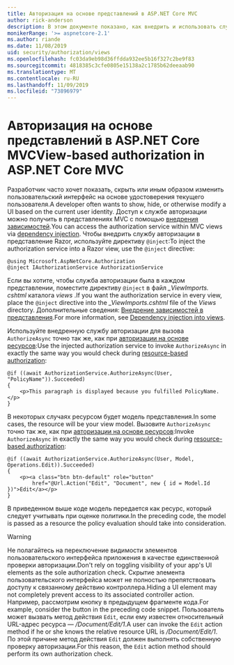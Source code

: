 ```yaml
---
title: Авторизация на основе представлений в ASP.NET Core MVC
author: rick-anderson
description: В этом документе показано, как внедрить и использовать службу авторизации в ASP.NET Coreном представлении Razor.
monikerRange: '>= aspnetcore-2.1'
ms.author: riande
ms.date: 11/08/2019
uid: security/authorization/views
ms.openlocfilehash: fc03da9eb98d36ffdda932ee5b16f327c2be9f83
ms.sourcegitcommit: 4818385c3cfe0805e15138a2c1785b62deeaab90
ms.translationtype: MT
ms.contentlocale: ru-RU
ms.lasthandoff: 11/09/2019
ms.locfileid: "73896979"
---
```

# <a name="view-based-authorization-in-aspnet-core-mvc"></a><span data-ttu-id="d3981-103">Авторизация на основе представлений в ASP.NET Core MVC</span><span class="sxs-lookup"><span data-stu-id="d3981-103">View-based authorization in ASP.NET Core MVC</span></span>

<span data-ttu-id="d3981-104">Разработчик часто хочет показать, скрыть или иным образом изменить пользовательский интерфейс на основе удостоверения текущего пользователя.</span><span class="sxs-lookup"><span data-stu-id="d3981-104">A developer often wants to show, hide, or otherwise modify a UI based on the current user identity.</span></span> <span data-ttu-id="d3981-105">Доступ к службе авторизации можно получить в представлениях MVC с помощью [внедрения зависимостей](xref:fundamentals/dependency-injection).</span><span class="sxs-lookup"><span data-stu-id="d3981-105">You can access the authorization service within MVC views via [dependency injection](xref:fundamentals/dependency-injection).</span></span> <span data-ttu-id="d3981-106">Чтобы внедрить службу авторизации в представление Razor, используйте директиву `@inject`:</span><span class="sxs-lookup"><span data-stu-id="d3981-106">To inject the authorization service into a Razor view, use the `@inject` directive:</span></span>

```cshtml
@using Microsoft.AspNetCore.Authorization
@inject IAuthorizationService AuthorizationService
```

<span data-ttu-id="d3981-107">Если вы хотите, чтобы служба авторизации была в каждом представлении, поместите директиву `@inject` в файл *_ViewImports. cshtml* каталога *views* .</span><span class="sxs-lookup"><span data-stu-id="d3981-107">If you want the authorization service in every view, place the `@inject` directive into the *_ViewImports.cshtml* file of the *Views* directory.</span></span> <span data-ttu-id="d3981-108">Дополнительные сведения: [Внедрение зависимостей в представления](xref:mvc/views/dependency-injection).</span><span class="sxs-lookup"><span data-stu-id="d3981-108">For more information, see [Dependency injection into views](xref:mvc/views/dependency-injection).</span></span>

<span data-ttu-id="d3981-109">Используйте внедренную службу авторизации для вызова `AuthorizeAsync` точно так же, как при [авторизации на основе ресурсов](xref:security/authorization/resourcebased#security-authorization-resource-based-imperative):</span><span class="sxs-lookup"><span data-stu-id="d3981-109">Use the injected authorization service to invoke `AuthorizeAsync` in exactly the same way you would check during [resource-based authorization](xref:security/authorization/resourcebased#security-authorization-resource-based-imperative):</span></span>

```cshtml
@if ((await AuthorizationService.AuthorizeAsync(User, "PolicyName")).Succeeded)
{
    <p>This paragraph is displayed because you fulfilled PolicyName.</p>
}
```

<span data-ttu-id="d3981-110">В некоторых случаях ресурсом будет модель представления.</span><span class="sxs-lookup"><span data-stu-id="d3981-110">In some cases, the resource will be your view model.</span></span> <span data-ttu-id="d3981-111">Вызовите `AuthorizeAsync` точно так же, как при [авторизации на основе ресурсов](xref:security/authorization/resourcebased#security-authorization-resource-based-imperative):</span><span class="sxs-lookup"><span data-stu-id="d3981-111">Invoke `AuthorizeAsync` in exactly the same way you would check during [resource-based authorization](xref:security/authorization/resourcebased#security-authorization-resource-based-imperative):</span></span>

```cshtml
@if ((await AuthorizationService.AuthorizeAsync(User, Model, Operations.Edit)).Succeeded)
{
    <p><a class="btn btn-default" role="button"
        href="@Url.Action("Edit", "Document", new { id = Model.Id })">Edit</a></p>
}
```

<span data-ttu-id="d3981-112">В приведенном выше коде модель передается как ресурс, который следует учитывать при оценке политики.</span><span class="sxs-lookup"><span data-stu-id="d3981-112">In the preceding code, the model is passed as a resource the policy evaluation should take into consideration.</span></span>

> [!WARNING]
> <span data-ttu-id="d3981-113">Не полагайтесь на переключение видимости элементов пользовательского интерфейса приложения в качестве единственной проверки авторизации.</span><span class="sxs-lookup"><span data-stu-id="d3981-113">Don't rely on toggling visibility of your app's UI elements as the sole authorization check.</span></span> <span data-ttu-id="d3981-114">Скрытие элемента пользовательского интерфейса может не полностью препятствовать доступу к связанному действию контроллера.</span><span class="sxs-lookup"><span data-stu-id="d3981-114">Hiding a UI element may not completely prevent access to its associated controller action.</span></span> <span data-ttu-id="d3981-115">Например, рассмотрим кнопку в предыдущем фрагменте кода.</span><span class="sxs-lookup"><span data-stu-id="d3981-115">For example, consider the button in the preceding code snippet.</span></span> <span data-ttu-id="d3981-116">Пользователь может вызвать метод действия `Edit`, если ему известен относительный URL-адрес ресурса — */Document/Edit/1*.</span><span class="sxs-lookup"><span data-stu-id="d3981-116">A user can invoke the `Edit` action method if he or she knows the relative resource URL is */Document/Edit/1*.</span></span> <span data-ttu-id="d3981-117">По этой причине метод действия `Edit` должен выполнять собственную проверку авторизации.</span><span class="sxs-lookup"><span data-stu-id="d3981-117">For this reason, the `Edit` action method should perform its own authorization check.</span></span>
